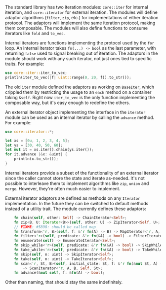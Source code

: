 The standard library has two iteration modules: `core::iter` for internal iteration, and `core::iterator` for external iteration. The modules will define adaptor algorithms (`filter`, `zip`, etc.) for implementations of either iteration protocol. The adaptors will implement the same iteration protocol, making them composable. The modules will also define functions to consume iterators like `fold` and `to_vec`.

Internal iterators are functions implementing the protocol used by the `for` loop. An internal iterator takes `fn(...) -> bool` as the last parameter, with returning `false` used to
signal breaking out of iteration. The adaptors in the module should work with any such iterator, not just
ones tied to specific traits. For example:

```rust
use core::iter::iter_to_vec;
println(iter_to_vec(|f| uint::range(0, 20, f)).to_str());
```

The old `iter` module defined the adaptors as working on `BaseIter`, which crippled them by restricting the usage to an `each` method on a container taking `&self`. Right now `iter_to_vec` is the only function implementing the composable way, but it's easy enough to redefine the others.

An external iterator object implementing the interface in the `iterator` module can be used as an
internal iterator by calling the `advance` method. For example:

```rust
use core::iterator::*;

let xs = [0u, 1, 2, 3, 4, 5];
let ys = [30, 40, 50, 60];
let mut it = xs.iter().chain(ys.iter());
for it.advance |&x: &uint| {
    println(x.to_str());
}
```

Internal iterators provide a subset of the functionality of an external iterator since the caller cannot store the state and iterate as-needed. It's not possible
to interleave them to implement algorithms like `zip`, `union` and `merge`. However, they're often
much easier to implement.

External iterator adaptors are defined as methods on any `Iterator` implementation. In the future they can be switched to default methods instead of a utility trait. The module currently defines these adaptors:

```rust
    fn chain(self, other: Self) -> ChainIterator<Self>;
    fn zip<B, U: Iterator<B>>(self, other: U) -> ZipIterator<Self, U>;
    // FIXME: #5898: should be called map
    fn transform<'r, B>(self, f: &'r fn(A) -> B) -> MapIterator<'r, A, B, Self>;
    fn filter<'r>(self, predicate: &'r fn(&A) -> bool) -> FilterIterator<'r, A, Self>;
    fn enumerate(self) -> EnumerateIterator<Self>;
    fn skip_while<'r>(self, predicate: &'r fn(&A) -> bool) -> SkipWhileIterator<'r, A, Self>;
    fn take_while<'r>(self, predicate: &'r fn(&A) -> bool) -> TakeWhileIterator<'r, A, Self>;
    fn skip(self, n: uint) -> SkipIterator<Self>;
    fn take(self, n: uint) -> TakeIterator<Self>;
    fn scan<'r, St, B>(self, initial_state: St, f: &'r fn(&mut St, A) -> Option<B>)
        -> ScanIterator<'r, A, B, Self, St>;
    fn advance(&mut self, f: &fn(A) -> bool);
```

Other than naming, that should stay the same indefinitely.